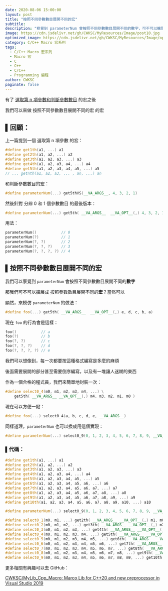 ```yaml
---
date: 2020-08-06 15:00:00
layout: post
title: "按照不同參數數目展開不同的宏"
subtitle: 
description: "察覺到 parameterNum 會按照不同參數數目展開不同的數字，可不可以擴展成 按照參數數目展開不同的宏？當然可以"
image: https://cdn.jsdelivr.net/gh/CWKSC/MyResources/Image/post10.jpg
optimized_image: https://cdn.jsdelivr.net/gh/CWKSC/MyResources/Image/optimized/post10_opt.jpg
category: C/C++ Macro 宏系列
tags:
  - C/C++ Macro 宏系列
  - Macro 宏
  - C
  - C++
  - C/C++
  - Programming 編程
author: CWKSC
paginate: false
---
```


有了 [選取第 n 項參數和判斷參數數目](https://cwksc.github.io/判斷參數數目/) 的宏之後

我們可以來做 按照不同參數數目展開不同的宏 的宏

## ▌回顧：

上一篇提到一個 選取第 n 項參數 的宏：

```c++
#define get1th(a1, ...) a1
#define get2th(a1, a2, ...) a2
#define get3th(a1, a2, a3, ...) a3
#define get4th(a1, a2, a3, a4, ...) a4
#define get5th(a1, a2, a3, a4, a5, ...) a5
// ... getnth(a1, a2, a3, ... , an, ...) an
```

和判斷參數數目的宏：

```c++
#define parameterNum(...) get5thVS(__VA_ARGS__, 4, 3, 2, 1)
```

然後針對 分辨 0 和 1 個參數數目 的最後版本：

```c++
#define parameterNum(...) get5th( __VA_ARGS__  __VA_OPT__(,) 4, 3, 2, 1, 0)
```

用法：

```c++
parameterNum()           // 0
parameterNum(?)          // 1
parameterNum(?, ?)       // 2
parameterNum(?, ?, ?)    // 3
parameterNum(?, ?, ?, ?) // 4
```

## ▌按照不同參數數目展開不同的宏

我們可以察覺到 `parameterNum` 會按照不同參數數目展開不同的**數字**

那我們可不可以擴展成 按照參數數目展開不同的**宏**？當然可以

顯然，來模仿 `parameterNum` 的做法：

```c++
#define foo(...) get5th( __VA_ARGS__  __VA_OPT__(,) e, d, c, b, a)
```

現在 `foo` 的行為會是這樣：

```c++
foo()           // a
foo(?)          // b
foo(?, ?)       // c
foo(?, ?, ?)    // d
foo(?, ?, ?, ?) // e
```

我們可以想像到，每一次都要按這種格式編寫是多麼的麻煩

後面需要展開的部分甚至需要倒序編寫，以及有一堆讓人迷糊的東西

作為一個合格的程式員，我們來簡單地封裝一次：

```c++
#define select0_4(m0, m1, m2, m3, m4, ...) \
    get5th( __VA_ARGS__ __VA_OPT__(,) m4, m3, m2, m1, m0 )
```

現在可以方便一點：

```c++
#define foo(...) select0_4(a, b, c, d, e, __VA_ARGS__)
```

同樣道理，`parameterNum` 也可以換成用這個實現：

```c++
#define parameterNum(...) select0_9(0, 1, 2, 3, 4, 5, 6, 7, 8, 9, __VA_ARGS__)
```

### ▌代碼：

```c++
#define get1th(a1, ...) a1
#define get2th(a1, a2, ...) a2
#define get3th(a1, a2, a3, ...) a3
#define get4th(a1, a2, a3, a4, ...) a4
#define get5th(a1, a2, a3, a4, a5, ...) a5
#define get6th(a1, a2, a3, a4, a5, a6, ...) a6
#define get7th(a1, a2, a3, a4, a5, a6, a7, ...) a7
#define get8th(a1, a2, a3, a4, a5, a6, a7, a8, ...) a8
#define get9th(a1, a2, a3, a4, a5, a6, a7, a8, a9, ...) a9
#define get10th(a1, a2, a3, a4, a5, a6, a7, a8, a9, a10, ...) a10

#define parameterNum(...) select0_9(0, 1, 2, 3, 4, 5, 6, 7, 8, 9, __VA_ARGS__)

#define select0_1(m0, m1, ...) get2th( __VA_ARGS__ __VA_OPT__(,) m1, m0 )
#define select0_2(m0, m1, m2, ...) get3th( __VA_ARGS__ __VA_OPT__(,) m2, m1, m0 )
#define select0_3(m0, m1, m2, m3, ...) get4th( __VA_ARGS__ __VA_OPT__(,) m3, m2, m1, m0 )
#define select0_4(m0, m1, m2, m3, m4, ...) get5th( __VA_ARGS__ __VA_OPT__(,) m4, m3, m2, m1, m0 )
#define select0_5(m0, m1, m2, m3, m4, m5, ...) get6th( __VA_ARGS__ __VA_OPT__(,) m5, m4, m3, m2, m1, m0 )
#define select0_6(m0, m1, m2, m3, m4, m5, m6, ...) get7th( __VA_ARGS__ __VA_OPT__(,) m6, m5, m4, m3, m2, m1, m0 )
#define select0_7(m0, m1, m2, m3, m4, m5, m6, m7, ...) get8th( __VA_ARGS__ __VA_OPT__(,) m7, m6, m5, m4, m3, m2, m1, m0 )
#define select0_8(m0, m1, m2, m3, m4, m5, m6, m7, m8, ...) get9th( __VA_ARGS__ __VA_OPT__(,) m8, m7, m6, m5, m4, m3, m2, m1, m0 )
#define select0_9(m0, m1, m2, m3, m4, m5, m6, m7, m8, m9, ...) get10th( __VA_ARGS__ __VA_OPT__(,) m9, m8, m7, m6, m5, m4, m3, m2, m1, m0 )
```

更多相關有興趣可以去 GitHub：

[CWKSC/MyLib_Cpp_Macro: Marco Lib for C++20 and new preprocessor in Visual Studio 2019](https://github.com/CWKSC/MyLib_Cpp_Macro)

